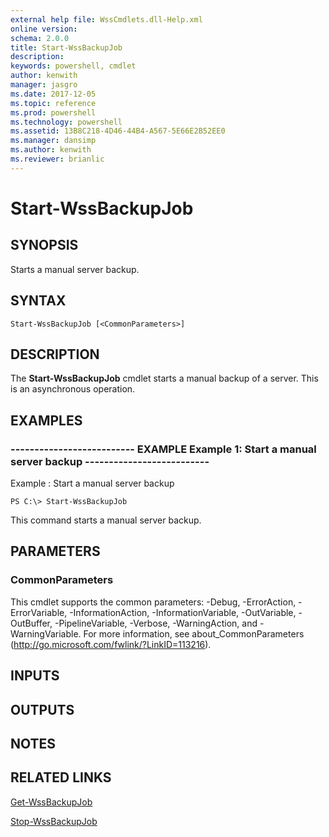 ```yaml
---
external help file: WssCmdlets.dll-Help.xml
online version: 
schema: 2.0.0
title: Start-WssBackupJob
description: 
keywords: powershell, cmdlet
author: kenwith
manager: jasgro
ms.date: 2017-12-05
ms.topic: reference
ms.prod: powershell
ms.technology: powershell
ms.assetid: 13B8C218-4D46-44B4-A567-5E66E2B52EE0
ms.manager: dansimp
ms.author: kenwith
ms.reviewer: brianlic
---
```


# Start-WssBackupJob

## SYNOPSIS
Starts a manual server backup.

## SYNTAX

```
Start-WssBackupJob [<CommonParameters>]
```

## DESCRIPTION
The **Start-WssBackupJob** cmdlet starts a manual backup of a server.
This is an asynchronous operation.

## EXAMPLES

### -------------------------- EXAMPLE Example 1: Start a manual server backup --------------------------
Example : Start a manual server backup


```
PS C:\> Start-WssBackupJob
```

This command starts a manual server backup.

## PARAMETERS

### CommonParameters
This cmdlet supports the common parameters: -Debug, -ErrorAction, -ErrorVariable, -InformationAction, -InformationVariable, -OutVariable, -OutBuffer, -PipelineVariable, -Verbose, -WarningAction, and -WarningVariable. For more information, see about_CommonParameters (http://go.microsoft.com/fwlink/?LinkID=113216).

## INPUTS

## OUTPUTS

## NOTES

## RELATED LINKS

[Get-WssBackupJob](./Get-WssBackupJob.md)

[Stop-WssBackupJob](./Stop-WssBackupJob.md)

